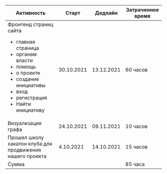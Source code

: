 | Активность     |Старт             | Дедлайн            | Затраченное время      |            
|----------------|------------------|--------------------|------------------------|
| Фронтенд страниц сайта <ul><li>главная страница</li><li>органам власти</li><li>помощь</li><li>о проекте</li><li>создание инициативы</li><li>вход</li><li>регистрация</li><li>Найти инициативу</li></ul>|30.10.2021|13.12.2021|60 часов | 
| Визуализация графа|24.10.2021|09.11.2021|10 часов| 
| Прошел школу хакатон клуба для продвижения нашего проекта|4.10.2021|14.10.2021|15 часов|
| Сумма | | | 85 часа |